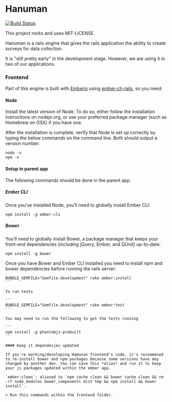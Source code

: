 Hanuman
========

[![Build Status](https://travis-ci.org/kristenhazard/hanuman.svg?branch=master)](https://travis-ci.org/kristenhazard/hanuman)

This project rocks and uses MIT-LICENSE.

Hanuman is a rails engine that gives the rails application the ability to create surveys for data collection.

It is "still pretty early" in the development stage. However, we are using it in two of our applications.


### Frontend

Part of this engine is built with [Emberjs](http://emberjs.com/) using [ember-cli-rails](https://github.com/thoughtbot/ember-cli-rails), so you need:

#### Node

Install the latest version of Node. To do so, either follow the installation instructions on nodejs.org, or use your preferred package manager (such as Homebrew on OSX) if you have one.

After the installation is complete, verify that Node is set up correctly by typing the below commands on the command line. Both should output a version number:

````
node -v
npm -v
````

#### Setup in parent app

The following commands should be done in the parent app.

##### Ember CLI

Once you’ve installed Node, you’ll need to globally install Ember CLI:

````
npm install -g ember-cli
````

##### Bower

You’ll need to globally install Bower, a package manager that keeps your front-end dependencies (including jQuery, Ember, and QUnit) up-to-date:

````
npm install -g bower
````

Once you have Bower and Ember CLI installed you need to install npm and bower dependencies before running the rails server:

````
BUNDLE_GEMFILE="Gemfile.development" rake ember:install
```

To run tests

```
BUNDLE_GEMFILE="Gemfile.development" rake ember:test
```

You may need to run the following to get the tests running

```
npm install -g phantomjs-prebuilt
```

#### Keep it dependecies updated

If you're working/developing Hamunan frontend's code, it's recommened to re-install bower and npm packages because some versions have may changed by another dev. You can save this *alias* and run it to keep your js packages updated within the ember app.

`ember-clean`: aliased to `npm cache clean && bower cache clean && rm -rf node_modules bower_components dist tmp && npm install && bower install`.

> Run this commands within the frontend folder.


